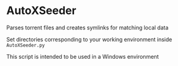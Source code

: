 # AutoXSeeder
Parses torrent files and creates symlinks for matching local data

Set directories corresponding to your working environment inside `AutoXSeeder.py`

This script is intended to be used in a Windows environment
